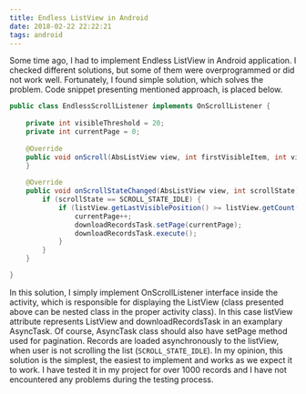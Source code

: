 ```yaml
---
title: Endless ListView in Android
date: 2018-02-22 22:22:21
tags: android
---
```


Some time ago, I had to implement Endless ListView in Android application. I checked different solutions, but some of them were overprogrammed or did not work well. Fortunately, I found simple solution, which solves the problem. Code snippet presenting mentioned approach, is placed below.

```java
public class EndlessScrollListener implements OnScrollListener {
	
    private int visibleThreshold = 20;
	private int currentPage = 0;
	
	@Override
	public void onScroll(AbsListView view, int firstVisibleItem, int visibleItemCount, int totalItemCount) {
	}
	
	@Override
	public void onScrollStateChanged(AbsListView view, int scrollState) {
		if (scrollState == SCROLL_STATE_IDLE) {
			if (listView.getLastVisiblePosition() >= listView.getCount() - visibleThreshold) {
				currentPage++;
				downloadRecordsTask.setPage(currentPage);
				downloadRecordsTask.execute();
			}
		}
	}

}
```

In this solution, I simply implement OnScrollListener interface inside the activity, which is responsible for displaying the ListView (class presented above can be nested class in the proper activity class). In this case listView attribute represents ListView and downloadRecordsTask in an examplary AsyncTask. Of course, AsyncTask class should also have setPage method used for pagination. Records are loaded asynchronously to the listView, when user is not scrolling the list (`SCROLL_STATE_IDLE`). In my opinion, this solution is the simplest, the easiest to implement and works as we expect it to work. I have tested it in my project for over 1000 records and I have not encountered any problems during the testing process.
